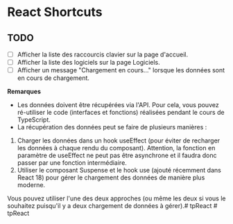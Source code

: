 # React Shortcuts

## TODO

- [ ] Afficher la liste des raccourcis clavier sur la page d'accueil.
- [ ] Afficher la liste des logiciels sur la page Logiciels.
- [ ] Afficher un message "Chargement en cours..." lorsque les données sont en cours de chargement.

**Remarques**

- Les données doivent être récupérées via l'API. Pour cela, vous pouvez ré-utiliser le code (interfaces et fonctions) réalisées pendant le cours de TypeScript.
- La récupération des données peut se faire de plusieurs manières :
1. Charger les données dans un hook useEffect (pour éviter de recharger les données à chaque rendu du composant). Attention, la fonction en paramètre de useEffect ne peut pas être asynchrone et il faudra donc passer par une fonction intermédiaire.
2. Utiliser le composant Suspense et le hook use (ajouté récemment dans React 18) pour gérer le chargement des données de manière plus moderne.

Vous pouvez utiliser l'une des deux approches (ou même les deux si vous le souhaitez puisqu'il y a deux chargement de données à gérer).#   t p R e a c t  
 #   t p R e a c t  
 